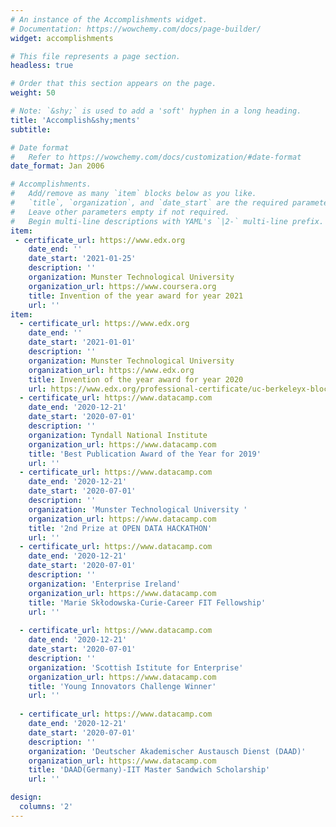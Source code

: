 ```yaml
---
# An instance of the Accomplishments widget.
# Documentation: https://wowchemy.com/docs/page-builder/
widget: accomplishments

# This file represents a page section.
headless: true

# Order that this section appears on the page.
weight: 50

# Note: `&shy;` is used to add a 'soft' hyphen in a long heading.
title: 'Accomplish&shy;ments'
subtitle:

# Date format
#   Refer to https://wowchemy.com/docs/customization/#date-format
date_format: Jan 2006

# Accomplishments.
#   Add/remove as many `item` blocks below as you like.
#   `title`, `organization`, and `date_start` are the required parameters.
#   Leave other parameters empty if not required.
#   Begin multi-line descriptions with YAML's `|2-` multi-line prefix.
item:
 - certificate_url: https://www.edx.org
    date_end: ''
    date_start: '2021-01-25'
    description: ''
    organization: Munster Technological University 
    organization_url: https://www.coursera.org
    title: Invention of the year award for year 2021
    url: ''   
item:    
  - certificate_url: https://www.edx.org
    date_end: ''
    date_start: '2021-01-01'
    description: ''
    organization: Munster Technological University 
    organization_url: https://www.edx.org
    title: Invention of the year award for year 2020
    url: https://www.edx.org/professional-certificate/uc-berkeleyx-blockchain-fundamentals
  - certificate_url: https://www.datacamp.com
    date_end: '2020-12-21'
    date_start: '2020-07-01'
    description: ''
    organization: Tyndall National Institute
    organization_url: https://www.datacamp.com
    title: 'Best Publication Award of the Year for 2019'
    url: ''
  - certificate_url: https://www.datacamp.com
    date_end: '2020-12-21'
    date_start: '2020-07-01'
    description: ''
    organization: 'Munster Technological University '
    organization_url: https://www.datacamp.com
    title: '2nd Prize at OPEN DATA HACKATHON'
    url: ''
  - certificate_url: https://www.datacamp.com
    date_end: '2020-12-21'
    date_start: '2020-07-01'
    description: ''
    organization: 'Enterprise Ireland'
    organization_url: https://www.datacamp.com
    title: 'Marie Skłodowska-Curie-Career FIT Fellowship'
    url: ''
    
  - certificate_url: https://www.datacamp.com
    date_end: '2020-12-21'
    date_start: '2020-07-01'
    description: ''
    organization: 'Scottish Istitute for Enterprise'
    organization_url: https://www.datacamp.com
    title: 'Young Innovators Challenge Winner'
    url: ''
    
  - certificate_url: https://www.datacamp.com
    date_end: '2020-12-21'
    date_start: '2020-07-01'
    description: ''
    organization: 'Deutscher Akademischer Austausch Dienst (DAAD)'
    organization_url: https://www.datacamp.com
    title: 'DAAD(Germany)-IIT Master Sandwich Scholarship'
    url: ''

design:
  columns: '2'
---
```

